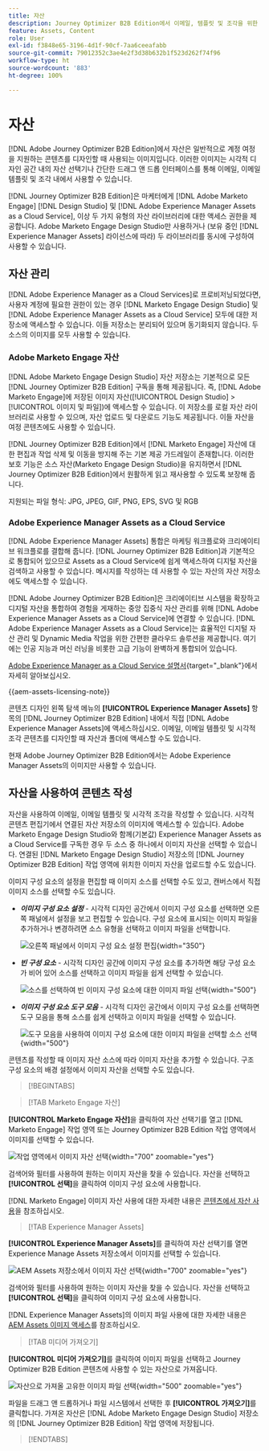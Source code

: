 ```yaml
---
title: 자산
description: Journey Optimizer B2B Edition에서 이메일, 템플릿 및 조각을 위한 Marketo Engage Design Studio 및 AEM Assets의 이미지 자산을 관리하십시오.
feature: Assets, Content
role: User
exl-id: f3848e65-3196-4d1f-90cf-7aa6ceeafabb
source-git-commit: 79012352c3ae4e2f3d38b632b1f523d262f74f96
workflow-type: ht
source-wordcount: '883'
ht-degree: 100%

---
```


# 자산

[!DNL Adobe Journey Optimizer B2B Edition]에서 자산은 일반적으로 계정 여정을 지원하는 콘텐츠를 디자인할 때 사용되는 이미지입니다. 이러한 이미지는 시각적 디자인 공간 내의 자산 선택기나 간단한 드래그 앤 드롭 인터페이스를 통해 이메일, 이메일 템플릿 및 조각 내에서 사용할 수 있습니다.

[!DNL Journey Optimizer B2B Edition]은 마케터에게 [!DNL Adobe Marketo Engage] [!DNL Design Studio] 및 [!DNL Adobe Experience Manager Assets as a Cloud Service], 이상 두 가지 유형의 자산 라이브러리에 대한 액세스 권한을 제공합니다. Adobe Marketo Engage Design Studio만 사용하거나 (보유 중인 [!DNL Experience Manager Assets] 라이선스에 따라) 두 라이브러리를 동시에 구성하여 사용할 수 있습니다.

## 자산 관리

[!DNL Adobe Experience Manager as a Cloud Services]로 프로비저닝되었다면, 사용자 계정에 필요한 권한이 있는 경우 [!DNL Marketo Engage Design Studio] 및 [!DNL Adobe Experience Manager Assets as a Cloud Service] 모두에 대한 저장소에 액세스할 수 있습니다. 이들 저장소는 분리되어 있으며 동기화되지 않습니다. 두 소스의 이미지를 모두 사용할 수 있습니다.

### Adobe Marketo Engage 자산

[!DNL Adobe Marketo Engage Design Studio] 자산 저장소는 기본적으로 모든 [!DNL Journey Optimizer B2B Edition] 구독을 통해 제공됩니다. 즉, [!DNL Adobe Marketo Engage]에 저장된 이미지 자산([!UICONTROL Design Studio] > [!UICONTROL 이미지 및 파일])에 액세스할 수 있습니다. 이 저장소를 로컬 자산 라이브러리로 사용할 수 있으며, 자산 업로드 및 다운로드 기능도 제공됩니다. 이들 자산을 여정 콘텐츠에도 사용할 수 있습니다.

[!DNL Journey Optimizer B2B Edition]에서 [!DNL Marketo Engage] 자산에 대한 편집과 작업 삭제 및 이동을 방지해 주는 기본 제공 가드레일이 존재합니다. 이러한 보호 기능은 소스 자산(Marketo Engage Design Studio)을 유지하면서 [!DNL Journey Optimizer B2B Edition]에서 원활하게 읽고 재사용할 수 있도록 보장해 줍니다.

지원되는 파일 형식: JPG, JPEG, GIF, PNG, EPS, SVG 및 RGB

### Adobe Experience Manager Assets as a Cloud Service

[!DNL Adobe Experience Manager Assets] 통합은 마케팅 워크플로와 크리에이티브 워크플로를 결합해 줍니다. [!DNL Journey Optimizer B2B Edition]과 기본적으로 통합되어 있으므로 Assets as a Cloud Service에 쉽게 액세스하여 디지털 자산을 검색하고 사용할 수 있습니다. 메시지를 작성하는 데 사용할 수 있는 자산의 자산 저장소에도 액세스할 수 있습니다.

[!DNL Adobe Journey Optimizer B2B Edition]은 크리에이티브 시스템을 확장하고 디지털 자산을 통합하여 경험을 게재하는 중앙 집중식 자산 관리를 위해 [!DNL Adobe Experience Manager Assets as a Cloud Service]에 연결할 수 있습니다. [!DNL Adobe Experience Manager Assets as a Cloud Service]는 효율적인 디지털 자산 관리 및 Dynamic Media 작업을 위한 간편한 클라우드 솔루션을 제공합니다. 여기에는 인공 지능과 머신 러닝을 비롯한 고급 기능이 완벽하게 통합되어 있습니다.

[Adobe Experience Manager as a Cloud Service 설명서](https://experienceleague.adobe.com/ko/docs/experience-manager-cloud-service/content/assets/overview){target="_blank"}에서 자세히 알아보십시오.

{{aem-assets-licensing-note}}

콘텐츠 디자인 왼쪽 탐색 메뉴의 **[!UICONTROL Experience Manager Assets]** 항목의 [!DNL Journey Optimizer B2B Edition] 내에서 직접 [!DNL Adobe Experience Manager Assets]에 액세스하십시오. 이메일, 이메일 템플릿 및 시각적 조각 콘텐츠를 디자인할 때 자산과 폴더에 액세스할 수도 있습니다.

현재 Adobe Journey Optimizer B2B Edition에서는 Adobe Experience Manager Assets의 이미지만 사용할 수 있습니다.

## 자산을 사용하여 콘텐츠 작성

자산을 사용하여 이메일, 이메일 템플릿 및 시각적 조각을 작성할 수 있습니다. 시각적 콘텐츠 편집기에서 연결된 자산 저장소의 이미지에 액세스할 수 있습니다. Adobe Marketo Engage Design Studio와 함께(기본값) Experience Manager Assets as a Cloud Service를 구독한 경우 두 소스 중 하나에서 이미지 자산을 선택할 수 있습니다. 연결된 [!DNL Marketo Engage Design Studio] 저장소의 [!DNL Journey Optimizer B2B Edition] 작업 영역에 위치한 이미지 자산을 업로드할 수도 있습니다.

이미지 구성 요소의 설정을 편집할 때 이미지 소스를 선택할 수도 있고, 캔버스에서 직접 이미지 소스를 선택할 수도 있습니다.

* **_이미지 구성 요소 설정_** - 시각적 디자인 공간에서 이미지 구성 요소를 선택하면 오른쪽 패널에서 설정을 보고 편집할 수 있습니다. 구성 요소에 표시되는 이미지 파일을 추가하거나 변경하려면 소스 유형을 선택하고 이미지 파일을 선택합니다.

  ![오른쪽 패널에서 이미지 구성 요소 설정 편집](./assets/content-assets-image-settings.png){width="350"}

* **_빈 구성 요소_** - 시각적 디자인 공간에 이미지 구성 요소를 추가하면 해당 구성 요소가 비어 있어 소스를 선택하고 이미지 파일을 쉽게 선택할 수 있습니다.

  ![소스를 선택하여 빈 이미지 구성 요소에 대한 이미지 파일 선택](./assets/content-assets-image-component-empty.png){width="500"}

* **_이미지 구성 요소 도구 모음_** - 시각적 디자인 공간에서 이미지 구성 요소를 선택하면 도구 모음을 통해 소스를 쉽게 선택하고 이미지 파일을 선택할 수 있습니다.

  ![도구 모음을 사용하여 이미지 구성 요소에 대한 이미지 파일을 선택할 소스 선택](./assets/content-assets-image-toolbar-settings.png){width="500"}

콘텐츠를 작성할 때 이미지 자산 소스에 따라 이미지 자산을 추가할 수 있습니다. 구조 구성 요소의 배경 설정에서 이미지 자산을 선택할 수도 있습니다.

>[!BEGINTABS]

>[!TAB Marketo Engage 자산]

**[!UICONTROL Marketo Engage 자산]**&#x200B;을 클릭하여 자산 선택기를 열고 [!DNL Marketo Engage] 작업 영역 또는 Journey Optimizer B2B Edition 작업 영역에서 이미지를 선택할 수 있습니다.

![작업 영역에서 이미지 자산 선택](./assets/content-assets-image-me-selected.png){width="700" zoomable="yes"}

검색어와 필터를 사용하여 원하는 이미지 자산을 찾을 수 있습니다. 자산을 선택하고 **[!UICONTROL 선택]**&#x200B;을 클릭하여 이미지 구성 요소에 사용합니다.

[!DNL Marketo Engage] 이미지 자산 사용에 대한 자세한 내용은 [콘텐츠에서 자산 사용](./marketo-engage-design-studio.md#use-assets-in-your-content)을 참조하십시오.

>[!TAB Experience Manager Assets]

**[!UICONTROL Experience Manager Assets]**&#x200B;를 클릭하여 자산 선택기를 열면 Experience Manage Assets 저장소에서 이미지를 선택할 수 있습니다.

![AEM Assets 저장소에서 이미지 자산 선택](./assets/content-assets-image-aem-selected.png){width="700" zoomable="yes"}

검색어와 필터를 사용하여 원하는 이미지 자산을 찾을 수 있습니다. 자산을 선택하고 **[!UICONTROL 선택]**&#x200B;을 클릭하여 이미지 구성 요소에 사용합니다.

[!DNL Experience Manager Assets]의 이미지 파일 사용에 대한 자세한 내용은 [AEM Assets 이미지 액세스](./aem-assets.md#access-aem-assets-images)를 참조하십시오.

>[!TAB 미디어 가져오기]

**[!UICONTROL 미디어 가져오기]**&#x200B;를 클릭하여 이미지 파일을 선택하고 Journey Optimizer B2B Edition 콘텐츠에 사용할 수 있는 자산으로 가져옵니다.

![자산으로 가져올 고유한 이미지 파일 선택](./assets/content-assets-image-import-file-selected.png){width="500" zoomable="yes"}

파일을 드래그 앤 드롭하거나 파일 시스템에서 선택한 후 **[!UICONTROL 가져오기]**&#x200B;를 클릭합니다. 가져온 자산은 [!DNL Adobe Marketo Engage Design Studio] 저장소의 [!DNL Journey Optimizer B2B Edition] 작업 영역에 저장됩니다.

>[!ENDTABS]

